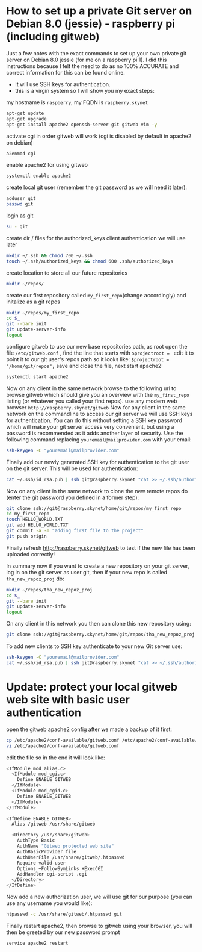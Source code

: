 # How to set up a private Git server on Debian 8.0 (jessie) - raspberry pi (including gitweb)
Just a few notes with the exact commands to set up your own private git server on Debian 8.0 jessie (for me on a raspberry pi 1). I did this instructions because I felt the need to do as no 100% ACCURATE and correct information for this can be found online.
* It will use SSH keys for authentication.
* this is a virgin system so I will show you my exact steps:

my hostname is ```raspberry```, my FQDN is ```raspberry.skynet```
```bash
apt-get update
apt-get upgrade
apt-get install apache2 openssh-server git gitweb vim -y
```
activate cgi in order gitweb will work (cgi is disabled by default in apache2 on debian)
```bash
a2enmod cgi
```
enable apache2 for using gitweb
```bash
systemctl enable apache2
```
create local git user (remember the git password as we will need it later):
```bash
adduser git
passwd git
```
login as git
```bash
su - git
``` 
create dir / files for the authorized_keys client authentication we will use later
```bash
mkdir ~/.ssh && chmod 700 ~/.ssh
touch ~/.ssh/authorized_keys && chmod 600 .ssh/authorized_keys
```
create location to store all our future repositories
```bash
mkdir ~/repos/
```
create our first repository called ```my_first_repo```(change accordingly) and initalize as a git repos
```bash
mkdir ~/repos/my_first_repo
cd $_
git --bare init
git update-server-info
logout
```
configure gitweb to use our new base repositories path, as root open the file 
```/etc/gitweb.conf``` , find the line that starts with ```$projectroot = ```
edit it to point it to our git user's repos path so it looks like:
```$projectroot = "/home/git/repos";```
save and close the file, next start apache2:
```bash
systemctl start apache2
```
Now on any client in the same network browse to the following url to browse gitweb
which should give you an overview with the ```my_first_repo``` listing (or whatever you called your first repos).
use any modern web browser ```http://raspberry.skynet/gitweb``` 
Now for any client in the same network on the commandline to access our git server we will use SSH keys for authentication. You can do this without setting a SSH key password which will make your git server access very convenient, but using a password is recommended as it adds another layer of security. Use the following command replacing ```youremail@mailprovider.com``` with your email:
```bash
ssh-keygen -C "youremail@mailprovider.com"
```
Finally add our newly generated SSH key for authentication to the git user on the git server. This will be used for authentication:
```bash
cat ~/.ssh/id_rsa.pub | ssh git@raspberry.skynet "cat >> ~/.ssh/authorized_keys"
```
Now on any client in the same network to clone the new remote repos do (enter the git password you defined in a former step):
```bash
git clone ssh://git@raspberry.skynet/home/git/repos/my_first_repo
cd my_first_repo
touch HELLO_WORLD.TXT
git add HELLO_WORLD.TXT
git commit -a -m "adding first file to the project"
git push origin 
```
Finally refresh http://raspberry.skynet/gitweb to test if the new file has been uploaded correctly!


In summary now if you want to create a new repository on your git server, log in on the git server as user git, then if your new repo is called 
```tha_new_repoz_proj``` do:
```bash
mkdir ~/repos/tha_new_repoz_proj
cd $_
git --bare init
git update-server-info
logout
```
On any client in this network you then can clone this new repository using:
```bash
git clone ssh://git@raspberry.skynet/home/git/repos/tha_new_repoz_proj
```
To add new clients to SSH key authenticate to your new Git server use:
```bash
ssh-keygen -C "youremail@mailprovider.com"
cat ~/.ssh/id_rsa.pub | ssh git@raspberry.skynet "cat >> ~/.ssh/authorized_keys"
```

# Update: protect your local gitweb web site with basic user authentication 
open the gitweb apache2 config after we made a backup of it first:
```bash
cp /etc/apache2/conf-available/gitweb.conf /etc/apache2/conf-available/gitweb.conf.BAK
vi /etc/apache2/conf-available/gitweb.conf
```

edit the file so in the end it will look like:
```bash
<IfModule mod_alias.c>
  <IfModule mod_cgi.c>
    Define ENABLE_GITWEB
  </IfModule>
  <IfModule mod_cgid.c>
    Define ENABLE_GITWEB
  </IfModule>
</IfModule>

<IfDefine ENABLE_GITWEB>
  Alias /gitweb /usr/share/gitweb

  <Directory /usr/share/gitweb>
    AuthType Basic
    AuthName "Gitweb protected web site"
    AuthBasicProvider file
    AuthUserFile /usr/share/gitweb/.htpasswd
    Require valid-user
    Options +FollowSymLinks +ExecCGI
    AddHandler cgi-script .cgi
  </Directory>
</IfDefine>

```
Now add a new authorization user, we will use git for our purpose (you can use any username you would like):
```bash
htpasswd -c /usr/share/gitweb/.htpasswd git
```
Finally restart apache2, then browse to gitweb using your browser, you will then be greeted by our new password prompt
```bash
service apache2 restart
```
